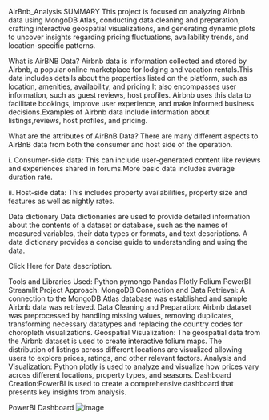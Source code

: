 AirBnb_Analysis
SUMMARY
This project is focused on analyzing Airbnb data using MongoDB Atlas, conducting data cleaning and preparation, crafting interactive geospatial visualizations, and generating dynamic plots to uncover insights regarding pricing fluctuations, availability trends, and location-specific patterns.

What is AirBNB Data?
Airbnb data is information collected and stored by Airbnb, a popular online marketplace for lodging and vacation rentals.This data includes details about the properties listed on the platform, such as location, amenities, availability, and pricing.It also encompasses user information, such as guest reviews, host profiles. Airbnb uses this data to facilitate bookings, improve user experience, and make informed business decisions.Examples of Airbnb data include information about listings,reviews, host profiles, and pricing.

What are the attributes of AirBnB Data?
There are many different aspects to AirBnB data from both the consumer and host side of the operation.

i. Consumer-side data:
This can include user-generated content like reviews and experiences shared in forums.More basic data includes average duration rate.

ii. Host-side data:
This includes property availabilities, property size and features as well as nightly rates.

Data dictionary
Data dictionaries are used to provide detailed information about the contents of a dataset or database, such as the names of measured variables, their data types or formats, and text descriptions. A data dictionary provides a concise guide to understanding and using the data.

Click Here for Data description.

Tools and Libraries Used:
Python
pymongo
Pandas
Plotly
Folium
PowerBI
Streamlit
Project Approach:
MongoDB Connection and Data Retrieval: A connection to the MongoDB Atlas database was established and sample Airbnb data was retrieved.
Data Cleaning and Preparation: Airbnb dataset was preprocessed by handling missing values, removing duplicates, transforming necessary datatypes and replacing the country codes for choropleth visualizations.
Geospatial Visualization: The geospatial data from the Airbnb dataset is used to create interactive folium maps. The distribution of listings across different locations are visualized allowing users to explore prices, ratings, and other relevant factors.
Analysis and Visualization: Python plotly is used to analyze and visualize how prices vary across different locations, property types, and seasons.
Dashboard Creation:PowerBI is used to create a comprehensive dashboard that presents key insights from analysis.

PowerBI Dashboard
![image](https://github.com/user-attachments/assets/ace2a1b6-361c-4e6d-a574-282e2fff2de6)
